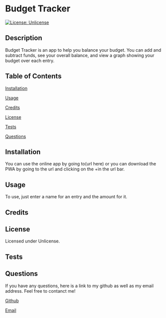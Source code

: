 
# Budget Tracker
[![License: Unlicense](https://img.shields.io/badge/license-Unlicense-blue.svg)](http://unlicense.org/)
## Description
Budget Tracker is an app to help you balance your budget. You can add and subtract funds, see your overall balance, and view a graph showing your budget over each entry.
## Table of Contents
[Installation](#installation)

[Usage](#usage)

[Credits](#credits)

[License](#license)

[Tests](#tests)

[Questions](#questions)

## Installation
You can use the online app by going to(url here) or you can download the PWA by going to the url and clicking on the +in the url bar.
## Usage
To use, just enter a name for an entry and the amount for it.
## Credits

## License
Licensed under Unlicense.
## Tests

## Questions
If you have any questions, here is a link to my github as well as my email address. Feel free to contanct me!

[Github](github.com/andysanchez726 "My Github")

[Email](andysanchez726@gmail.com "My Email")
  